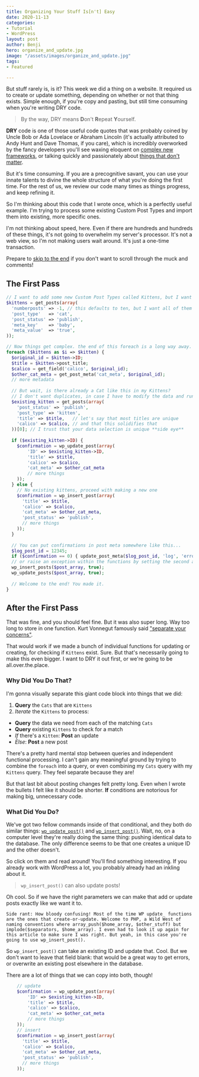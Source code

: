 ```yaml
---
title: Organizing Your Stuff Is[n't] Easy
date: 2020-11-13
categories:
- Tutorial
- WordPress
layout: post
author: Benji
hero: organize_and_update.jpg
image: "/assets/images/organize_and_update.jpg"
tags:
- Featured

---
```

But stuff rarely is, is it? This week we did a thing on a website. It required us to create or update something, depending on whether or not that thing exists. Simple enough, if you're copy and pasting, but still time consuming when you're writing DRY code.

> By the way, DRY means **D**on't **R**epeat **Y**ourself.

**DRY** code is one of those useful code quotes that was probably coined by Uncle Bob or Ada Lovelace or Abraham Lincoln (it's actually attributed to Andy Hunt and Dave Thomas, if you care), which is incredibly overworked by the fancy developers you'll see waxing eloquent on [complex new frameworks](https://www.youtube.com/watch?v=G6qOvbLngVs), or talking quickly and passionately about [things that don't matter](https://youtu.be/qGdYVslWJdQ?t=906).

But it's time consuming. If you are a precognitive savant, you can use your innate talents to divine the whole structure of what you're doing the first time. For the rest of us, we review our code many times as things progress, and keep refining it.

So I'm thinking about this code that I wrote once, which is a perfectly useful example. I'm trying to process some existing Custom Post Types and import them into existing, more specific ones.

I'm not thinking about speed, here. Even if there are hundreds and hundreds of these things, it's not going to overwhelm my server's processor. It's not a web view, so I'm not making users wait around. It's just a one-time transaction.

Prepare to [skip to the end](#after-the-first-pass) if you don't want to scroll through the muck and comments!

## The First Pass
```php
// I want to add some new Custom Post Types called Kittens, but I want to use the existing data from Cats.
$kittens = get_posts(array(
  'numberposts' => -1, // this defaults to ten, but I want all of them
  'post_type'   => 'cat',
  'post_status' => 'publish',
  'meta_key'    => 'baby',
  'meta_value'  => 'true',
));

// Now things get complex. the end of this foreach is a long way away.
foreach ($kittens as $i => $kitten) {
  $original_id = $kitten->ID;
  $title = $kitten->post_title;
  $calico = get_field('calico', $original_id);
  $other_cat_meta = get_post_meta('cat_meta', $original_id);
  // more metadata
  
  // But wait, is there already a Cat like this in my Kittens?
  // I don't want duplicates, in case I have to modify the data and run this migration again later.
  $existing_kitten = get_posts(array(
    'post_status' => 'publish',
    'post_type' => 'kitten',
    'title' => $title,   // let's say that most titles are unique
    'calico' => $calico, // and that this solidifies that
  ))[0]; // I trust that your data selection is unique **side eye**
  
  if ($existing_kitten->ID) {
  	$confirmation = wp_update_post(array(
        'ID' => $existing_kitten->ID,
        'title' => $title,
        'calico' => $calico,
        'cat_meta' => $other_cat_meta
        // more things
    ));
  } else {
    // No existing kittens, proceed with making a new one
    $confirmation = wp_insert_post(array(
      'title' => $title,
      'calico' => $calico,
      'cat_meta' => $other_cat_meta,
      'post_status' => 'publish',
      // more things
    ));
  }
  
  // You can put confirmations in post meta somewhere like this...
  $log_post_id = 12345;
  if ($confirmation == 0) { update_post_meta($log_post_id, 'log', 'error on $original_id'); }
  // or raise an exception within the functions by setting the second arg to true, if you're logging those
  wp_insert_posts($post_array, true);
  wp_update_posts($post_array, true);
  
  // Welcome to the end! You made it.
}
```

## After the First Pass
That was fine, and you should feel fine. But it was also super long. Way too long to store in one function. Kurt Vonnegut famously said <a href="https://en.wikipedia.org/wiki/Separation_of_concerns" target="_blank">"separate your concerns"</a>.

That would work if we made a bunch of individual functions for updating or creating, for checking if `Kittens` exist. Sure. But that's necessarily going to make this even bigger. I want to DRY it out first, or we're going to be all.over.the.place.

### Why Did You Do That?
I'm gonna visually separate this giant code block into things that we did:

1. **Query** the `Cats` that are `Kittens`
1. *Iterate* the `Kittens` to process:
  + **Query** the data we need from each of the matching `Cats`
  + **Query** existing `Kittens` to check for a match
  + *If* there's a `Kitten`: **Post** an update
  + *Else*: **Post** a new post

There's a pretty hard mental stop between queries and independent functional processing. I can't gain any meaningful ground by trying to combine the `foreach` into a query, or even combining my `Cats` query with my `Kittens` query. They feel separate because they are!

But that last bit about posting changes felt pretty long. Even when I wrote the bullets I felt like it should be shorter. **If** conditions are notorious for making big, unnecessary code.

### What Did You Do?
We've got two fellow commands inside of that conditional, and they both do similar things: <a href='https://developer.wordpress.org/reference/functions/wp_update_post/' target='_blank'><code class="highlighter-rouge">wp_update_post()</code></a> and <a href='https://developer.wordpress.org/reference/functions/wp_insert_post/' target='_blank'><code class="highlighter-rouge">wp_insert_post()</code></a>. Wait, no, on a computer level they're really doing the same thing: pushing identical data to the database. The only difference seems to be that one creates a unique ID and the other doesn't.

So click on them and read around! You'll find something interesting. If you already work with WordPress a lot, you probably already had an inkling about it.

> `wp_insert_post()` can also update posts!

Oh cool. So if we have the right parameters we can make that add or update posts exactly like we want it to.

```Side rant: How bloody confusing! Most of the time WP update_ functions are the ones that create-or-update. Welcome to PHP, a Wild West of naming conventions where array_push($home_array, $other_stuff) but implode($separators, $home_array). I even had to look it up again for this article to make sure I was right. But yeah, in this case you're going to use wp_insert_post().```

So `wp_insert_post()` can take an existing ID and update that. Cool. But we don't want to leave that field blank: that would be a great way to get errors, or overwrite an existing post elsewhere in the database.

There are a lot of things that we can copy into both, though!

```php
	// update
  	$confirmation = wp_update_post(array(
        'ID' => $existing_kitten->ID,
        'title' => $title,
        'calico' => $calico,
        'cat_meta' => $other_cat_meta
        // more things
    ));
    // insert
    $confirmation = wp_insert_post(array(
      'title' => $title,
      'calico' => $calico,
      'cat_meta' => $other_cat_meta,
      'post_status' => 'publish',
      // more things
    ));

```
